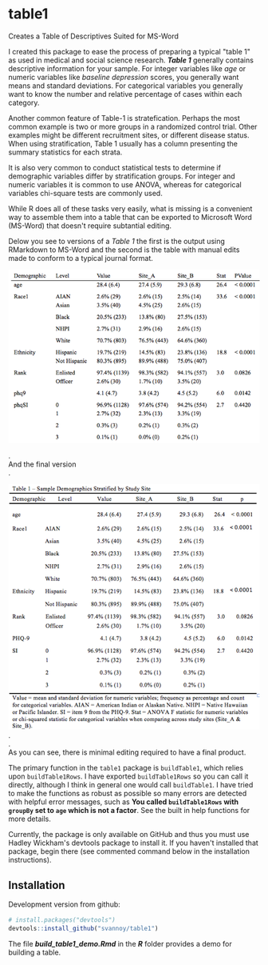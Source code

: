 # table1
Creates a Table of Descriptives Suited for MS-Word

I created this package to ease the process of preparing a typical "table 1" as used in medical and social science research. ***Table 1*** generally contains descriptive information for your sample. For integer variables like *age* or numeric variables like *baseline depression* scores, you generally want means and standard deviations. For categorical variables you generally want to know the number and relative percentage of cases within each category.  

Another common feature of Table-1 is stratefication. Perhaps the most common example is two or more groups in a randomized control trial. Other examples might be different recruitment sites, or different disease status. When using stratification, Table 1 usually has a column presenting the summary statistics for each strata.  

It is also very common to conduct statistical tests to determine if demographic variables differ by stratification groups. For integer and numeric variables it is common to use ANOVA, whereas for categorical variables chi-square tests are commonly used.

While R does all of these tasks very easily, what is missing is a convenient way to assemble them into a table that can be exported to Microsoft Word (MS-Word) that doesn't require subtantial editing.

Delow you see to versions of a *Table 1* the first is the output using RMarkdown to MS-Word and the second is the table with manual edits made to conform to a typical journal format.

![](table1Image_Raw.png)   
  
.  
And the final version  
.  

![](table1Image_Final.png)  
.  
.  
As you can see, there is minimal editing required to have a final product.  

The primary function in the `table1` package is `buildTable1`, which relies upon `buildTable1Rows`. I have exported `buildTable1Rows` so you can call it directly, although I think in general one would call `buildTable1`. I have tried to make the functions as robust as possible so many errors are detected with helpful error messages, such as **You called `buildTable1Rows` with `groupBy` set to `age` which is not a factor**. See the built in help functions for more details.  
  
  
  
Currently, the package is only available on GitHub and thus you must use Hadley Wickham's devtools package to install it. If you haven't installed that package, begin there (see commented command below in the installation instructions).

## Installation

Development version from github:

```R
# install.packages("devtools")
devtools::install_github("svannoy/table1")
```
The file ***build_table1_demo.Rmd*** in the ***R*** folder provides a demo for building a table.
